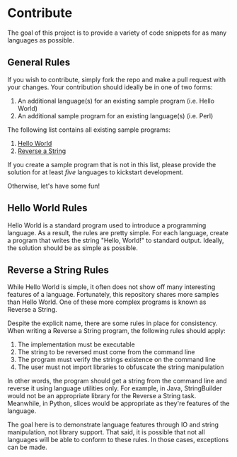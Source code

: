 # Contribute

The goal of this project is to provide a variety of code snippets
for as many languages as possible.

## General Rules

If you wish to contribute, simply fork the repo and make a pull request
with your changes. Your contribution should ideally be in one of two forms:

1. An additional language(s) for an existing sample program (i.e. Hello World)
2. An additional sample program for an existing language(s) (i.e. Perl)

The following list contains all existing sample programs:

1. [Hello World](https://therenegadecoder.com/code/hello-world-in-every-language/)
2. [Reverse a String](https://therenegadecoder.com/code/reverse-a-string-in-every-language/)

If you create a sample program that is not in this list, please provide the
solution for at least *five* languages to kickstart development.

Otherwise, let's have some fun!

## Hello World Rules

Hello World is a standard program used to introduce a programming language.
As a result, the rules are pretty simple. For each language, create a program
that writes the string "Hello, World!" to standard output. Ideally, the solution
should be as simple as possible.

## Reverse a String Rules

While Hello World is simple, it often does not show off many interesting
features of a language. Fortunately, this repository shares more samples than
Hello World. One of these more complex programs is known as Reverse a String.

Despite the explicit name, there are some rules in place for consistency.
When writing a Reverse a String program, the following rules should apply:

1. The implementation must be executable
2. The string to be reversed must come from the command line
3. The program must verify the strings existence on the command line
4. The user must not import libraries to obfuscate the string manipulation

In other words, the program should get a string from the command line and
reverse it using language utilities only. For example, in Java, StringBuilder
would not be an appropriate library for the Reverse a String task. Meanwhile,
in Python, slices would be appropriate as they're features of the language.

The goal here is to demonstrate language features through IO and string
manipulation, not library support. That said, it is possible that not all
languages will be able to conform to these rules. In those cases, exceptions
can be made.

